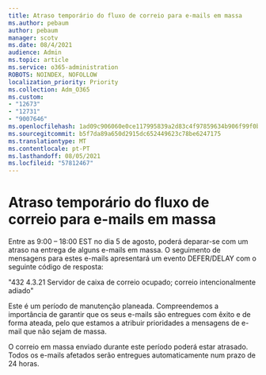 ```yaml
---
title: Atraso temporário do fluxo de correio para e-mails em massa
ms.author: pebaum
author: pebaum
manager: scotv
ms.date: 08/4/2021
audience: Admin
ms.topic: article
ms.service: o365-administration
ROBOTS: NOINDEX, NOFOLLOW
localization_priority: Priority
ms.collection: Adm_O365
ms.custom:
- "12673"
- "12731"
- "9007646"
ms.openlocfilehash: 1ad09c906060e0ce117995839a2d83c4f97859634b906f99f0b6c0d72a4efa9e
ms.sourcegitcommit: b5f7da89a650d2915dc652449623c78be6247175
ms.translationtype: MT
ms.contentlocale: pt-PT
ms.lasthandoff: 08/05/2021
ms.locfileid: "57812467"
---
```

# <a name="temporary-mail-flow-delay-for-bulk-emails"></a>Atraso temporário do fluxo de correio para e-mails em massa

Entre as 9:00 – 18:00 EST no dia 5 de agosto, poderá deparar-se com um atraso na entrega de alguns e-mails em massa. O seguimento de mensagens para estes e-mails apresentará um evento DEFER/DELAY com o seguinte código de resposta:

"432 4.3.21 Servidor de caixa de correio ocupado; correio intencionalmente adiado"

Este é um período de manutenção planeada. Compreendemos a importância de garantir que os seus e-mails são entregues com êxito e de forma ateada, pelo que estamos a atribuir prioridades a mensagens de e-mail que não sejam de massa. 

O correio em massa enviado durante este período poderá estar atrasado. Todos os e-mails afetados serão entregues automaticamente num prazo de 24 horas.
